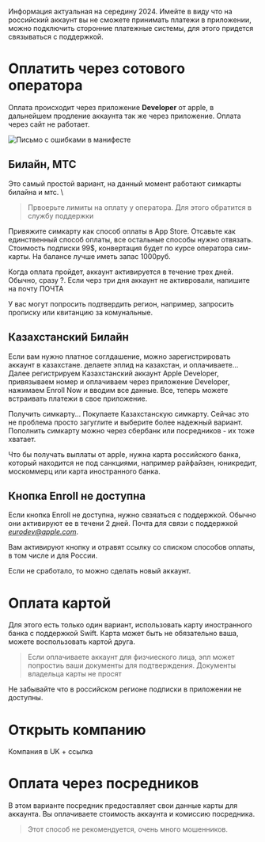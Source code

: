 Информация актуальная на середину 2024. 
Имейте в виду что на российский аккаунт вы не сможете принимать платежи в приложении, можно подключить сторонние платежные системы, для этого придется связываться с поддержкой.

# Оплатить через сотового оператора

Оплата происходит через приложение **Developer** от apple, в дальнейшем продление аккаунта так же через приложение. Оплата через сайт не работает.

![Письмо с ошибками в манифесте](https://cdn.sparrowcode.io/tutorials/pay-for-apple-developer-account-from-ru/app-developer.png)

## Билайн, МТС

Это самый простой вариант, на данный момент работают симкарты билайна и мтс. \

> Првоерьте лимиты на оплату у оператора. Для этого обратится в службу поддержки

Привяжите симкарту как способ оплаты в App Store. Отсавьте как единственный способ оплаты, все остальные способы нужно отвязать. Стоимость подписки 99$, конвертация будет по курсе оператора сим-карты. На балансе лучше иметь запас 1000руб.

Когда оплата пройдет, аккаунт активируется в течение трех дней. Обычно, сразу ?. Если черз три дня аккаунт не активровали, напишите на почту ПОЧТА

У вас могут попросить подтвердить регион, например, запросить прописку или квитанцию за комунальные.

## Казахстанский Билайн

Если вам нужно платное соглдашение, можно зарегистрировать аккаунт в казахстане. делаете эплид на казахстан, и оплачиваете...
Далее регистрируем Казахстанский аккаунт Apple Developer, привязываем номер и оплачиваем через приложение Developer, нажимаем Enroll Now и вводим все данные. Все, теперь можете встраивать платежи в свое приложение.

Получить симкарту... 
Покупаете Казахстанскую симкарту. Сейчас это не проблема просто загуглите и выберите более надежный вариант. Пополнить симкарту можно через сбербанк или посредников - их тоже хватает.

Что бы получать выплаты от apple, нужна карта российского банка, который находится не под санкциями, например райфайзен, юникредит, москоммерц или карта иностранного банка.

## Кнопка Enroll не доступна

Если кнопка Enroll не доступна, нужно свзяаться с поддержкой. Обычно они активируют ее в течени 2 дней. Почта для связи с поддержкой *eurodev@apple.com*. 

Вам активируют кнопку и отравят ссылку со списком способов оплаты, в том числе и для России.

Если не сработало, то можно сделать новый аккаунт. 

# Оплата картой

Для этого есть только один вариант, использовать карту иностранного банка с поддержкой Swift. Карта может быть не обязательно ваша, можете воспользовать картой друга. 

> Если оплачиваете аккаунт для физчиеского лица, эпл может попростиь ваши документы для подтверждения. Документы владельца карты не просят

Не забывайте что в российском регионе подписки в приложении не доступны.

# Открыть компанию

Компания в UK + ссылка

# Оплата через посредников

В этом варианте посредник предоставляет свои данные карты для аккаунта. Вы оплачиваете стоимость аккаунта и комиссию посредника.

> Этот способ не рекомендуется, очень много мошенников.